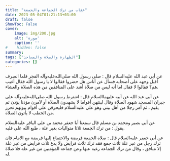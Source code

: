 ```yaml
---
title: "عقاب من ترك الجماعة والجمعة"
date: 2023-05-04T01:21:13+03:00
draft: false
ShowToc: False
cover:
    image: img/200.jpg
    alt: 'صورة'
    caption: ''
#    hidden: false
summary: 
tags: ["الطهارة والصلاة والمساجد"]
categories: []
---
```

عن أبي عبد الله عليه‌السلام قال : صلى
رسول الله صلى‌الله‌عليه‌وآله الفجر فلما انصرف أقبل وجهه على أصحابه فسأل عن
أناس هل حضروا فقالوا لا يا رسول الله فقال أغيب هم؟ فقالوا لا فقال
اما أنه ليس من صلاة أشد على المنافقين من هذه الصلاة والعشاء.

عن أبي عبد الله عن أبيه عليهما‌السلام قال : اشترط
رسول الله صلى‌الله‌عليه‌وآله على جيران المسجد شهود الصلاة وقال لينتهن أقواما
لا يشهدون الصلاة أو لآمرن مؤذنا يؤذن ثم يقيم ، ثم أمر رجلا من أهل
بيتي وهو علي عليه‌السلام فليحرقن على أقوام بيوتهم تحرز من الحطب لا يأتون
الصلاة.

عن أبي
بصير ومحمد بن مسلم قال سمعنا أبا جعفر محمد بن علي الباقر عليه‌السلام
يقول : من ترك الجمعة ثلاثا متواليات بغير علة ، طبع الله على قلبه.

عن
أبي جعفر عليه‌السلام قال : صلاة الجمعة فريضة والاجتماع إليها فريضة مع
الامام فان ترك رجل من غير علة ثلاث جمع فقد ترك ثلاث فرايض
ولا يدع ثلاث فرايض من غير علة إلا منافق ، وقال من ترك الجماعة رغبة
عنها وعن جماعة المؤمنين من غير علة فلا صلاة له.

